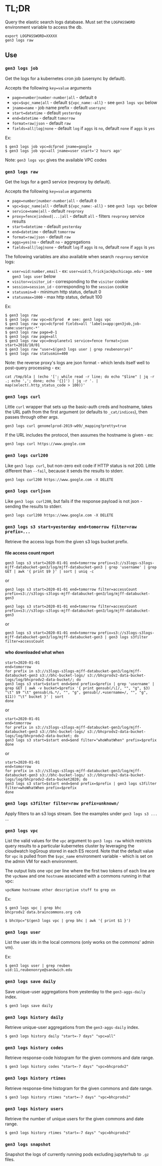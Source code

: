 # TL;DR

Query the elastic search logs database.
Must set the `LOGPASSWORD` environment variable to access the db.
```
export LOGPASSWORD=XXXXX
gen3 logs raw
```

## Use

### `gen3 logs job`

Get the logs for a kubernetes cron job (usersync by default).

Accepts the following `key=value` arguments
* `page=number|number-number|all` - default `0`
* `vpc=$vpc_name|all` - default `${vpc_name:-all}` - see `gen3 logs vpc` below
* `jname=name` - job name prefix - default `usersync`
* `start=datetime` - default `yesterday`
* `end=datetime` - default `tomorrow`
* `format=raw|json` - default `raw`
* `fields=all|log|none` - default `log` if `aggs` is `no`, default `none` if `aggs` is `yes`

Ex:
```
$ gen3 logs job vpc=dcfprod jname=google
$ gen3 logs job vpc=all jname=user start='2 hours ago'
```

Note: `gen3 logs vpc` gives the available VPC codes

### `gen3 logs raw`

Get the logs for a gen3 service (revproxy by default).

Accepts the following `key=value` arguments
* `page=number|number-number|all` - default `0`
* `vpc=$vpc_name|all` - default `${vpc_name:-all}` - see `gen3 logs vpc` below
* `service=name|all` - default `revproxy`
* `proxy=fence|indexd|...|all` - default `all` - filters `revproxy` service results
* `start=datetime` - default `yesterday`
* `end=datetime` - default `tomorrow`
* `format=raw|json` - default `raw`
* `aggs=yes|no` - default `no` - aggregations
* `fields=all|log|none` - default `log` if `aggs` is `no`, default `none` if `aggs` is `yes`

The following variables are also available when search `revproxy` service logs:
* `user=uid:number,email` - ex: `user=uid:5,frickjack@uchicago.edu` - see `gen3 logs user` below
* `visitor=visitor_id` - corresponding to the `visitor` cookie
* `session=session_id` - corresponding to the `session` cookie
* `statusmin=0` - minimum http status, default 0
* `statusmax=1000` - max http status, default 100

Ex:
```
$ gen3 logs raw
$ gen3 logs raw vpc=dcfprod  # see: gen3 logs vpc
$ gen3 logs raw vpc=dcfprod fields=all 'labels=app:gen3job,job-name:usersync-*'
$ gen3 logs raw page=0-1
$ gen3 logs raw page=all
$ gen3 logs raw vpc=devplanetv1 service=fence format=json start=2018/10/01
$ gen3 logs raw "user=$(gen3 logs user | grep reubenonrye)"
$ gen3 logs raw statusmin=400
```

Note: the reverse proxy's logs are json format - which lends itself well
to post-query processing - ex:
```
cat /tmp/bla | (echo '['; while read -r line; do echo "$line" | jq -r .; echo ','; done; echo '{}]') | jq -r '. | map(select(.http_status_code > 100))'
```

### `gen3 logs curl`

Little `curl` wrapper that sets up the basic-auth creds and hostname,
takes the URL path from the first argument (or defaults to `_cat/indices`), then
passes through other args.

```
gen3 logs curl genomelprod-2019-w09/_mapping?pretty=true
```

If the URL includes the protocol, then assumes the hostname is given - ex:

```
gen3 logs curl https://www.google.com
```


### `gen3 logs curl200`

Like `gen3 logs curl`, but non-zero exit code if HTTP status is not 200.
Little different than `--fail`, because it sends the results to stderr.

```
gen3 logs curl200 https://www.google.com -X DELETE
```

### `gen3 logs curljson`

Like `gen3 logs curl200`, but fails if the response payload is not json - sending the results to stderr.

```
gen3 logs curl200 https://www.google.com -X DELETE
```

### `gen3 logs s3 start=yesterday end=tomorrow filter=raw prefix=...`

Retrieve the access logs from the given s3 logs bucket prefix.
 
#### file access count report

```
gen3 logs s3 start=2020-01-01 end=tomorrow prefix=s3://s3logs-s3logs-mjff-databucket-gen3/log/mjff-databucket-gen3 | grep 'username' | grep GET | awk '{ print $9 }' | sort | uniq -c
```

or

```
gen3 logs s3 start=2020-01-01 end=tomorrow filter=accessCount prefix=s3://s3logs-s3logs-mjff-databucket-gen3/log/mjff-databucket-gen3 
```

```
gen3 logs s3 start=2020-01-01 end=tomorrow filter=accessCount prefix=s3://s3logs-s3logs-mjff-databucket-gen3/log/mjff-databucket-gen3
```

or

```
gen3 logs s3 start=2020-01-01 end=tomorrow prefix=s3://s3logs-s3logs-mjff-databucket-gen3/log/mjff-databucket-gen3 | gen3 logs s3filter filter=accessCount
```


#### who downloaded what when

```
start=2020-01-01
end=tomorrow
for prefix in s3://s3logs-s3logs-mjff-databucket-gen3/log/mjff-databucket-gen3 s3://bhc-bucket-logs/ s3://bhcprodv2-data-bucket-logs/log/bhcprodv2-data-bucket/; do 
gen3 logs s3 start=$start end=$end prefix=$prefix | grep 'username' | grep GET | awk -v bucket=$prefix '{ print gensub(/\[/, "", "g", $3) "\t" $9 "\t" gensub(/&.*/, "", "g", gensub(/.+username=/, "", "g", $11)) "\t" bucket }' | sort
done
```

or

```
start=2020-01-01
end=tomorrow
for prefix in s3://s3logs-s3logs-mjff-databucket-gen3/log/mjff-databucket-gen3 s3://bhc-bucket-logs/ s3://bhcprodv2-data-bucket-logs/log/bhcprodv2-data-bucket; do 
gen3 logs s3 start=$start end=$end filter="whoWhatWhen" prefix=$prefix
done
```

or

```
start=2020-01-01
end=tomorrow
for prefix in s3://s3logs-s3logs-mjff-databucket-gen3/log/mjff-databucket-gen3 s3://bhc-bucket-logs/ s3://bhcprodv2-data-bucket-logs/log/bhcprodv2-data-bucket2020; do 
gen3 logs s3 start=$start end=$end prefix=$prefix | gen3 logs s3filter filter=whoWhatWhen prefix=$prefix
done
```

### `gen3 logs s3filter filter=raw prefix=unknown/`

Apply filters to an s3 logs stream.
See the examples under `gen3 logs s3 ...` ...


### `gen3 logs vpc`

List the valid values for the `vpc` argument to `gen3 logs raw` which restricts
query results to a particular kubernetes cluster by leveraging the cloudwatch logGroup
stored in each ES record.  Note that the default value for `vpc` is pulled from the `$vpc_name`
environment variable - which is set on the admin VM for each environment.

The output lists one vpc per line where the first two tokens of each line are the `vpcName` and one `hostname` associated with a commons running in that vpc:
```
vpcName hostname other descriptive stuff to grep on
```

Ex:
```
$ gen3 logs vpc | grep bhc 
bhcprodv2 data.braincommons.org cvb

$ bhcVpc="$(gen3 logs vpc | grep bhc | awk '{ print $1 }')
```

### `gen3 logs user`

List the user ids in the local commons (only works on the commons' admin vm).

Ex:
```
$ gen3 logs user | grep reuben
uid:11,reubenonrye@sandwich.edu
```

### `gen3 logs save daily`

Save unique-user aggregations from yesterday to the `gen3-aggs-daily` index.

```
$ gen3 logs save daily
```

### `gen3 logs history daily`

Retrieve unique-user aggregations from the `gen3-aggs-daily` index.

```
$ gen3 logs history daily "start=-7 days" "vpc=all"
```

### `gen3 logs history codes`

Retrieve response-code histogram for the given commons and date range.

```
$ gen3 logs history codes "start=-7 days" "vpc=bhcprodv2"
```

### `gen3 logs history rtimes`

Retrieve response-time histogram for the given commons and date range.

```
$ gen3 logs history rtimes "start=-7 days" "vpc=bhcprodv2"
```

### `gen3 logs history users`

Retrieve the number of unique users for the given commons and date range.

```
$ gen3 logs history rtimes "start=-7 days" "vpc=bhcprodv2"
```

### `gen3 logs snapshot`

Snapshot the logs of currently running pods excluding jupyterhub to `.gz` files.
